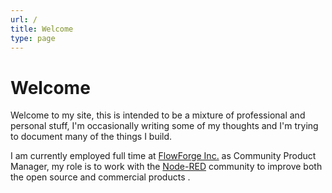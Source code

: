 ```yaml
---
url: /
title: Welcome
type: page
---
```

# Welcome

Welcome to my site, 
this is intended to be a mixture of professional and personal stuff, 
I'm occasionally writing some of my thoughts  and I'm trying to document many of the things I build.


I am currently employed full time at [FlowForge Inc.](https://flowforge.com/) as Community Product Manager, my role is to work with the [Node-RED](https://node-red.org) community to improve both the open source and commercial products .

   